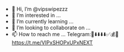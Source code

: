 - 👋 Hi, I’m @vipswipezzz
- 👀 I’m interested in ...
- 🌱 I’m currently learning ...
- 💞️ I’m looking to collaborate on ...
- 📫 How to reach me ...
Telegram:📲⬇️⬇️⬇️⬇️✅💰🤑
https://t.me/VIPxSHOPxUPxNEXT

<!---
vipswipezzz/vipswipezzz is a ✨ special ✨ repository because its `README.md` (this file) appears on your GitHub profile.
You can click the Preview link to take a look at your changes.
--->
